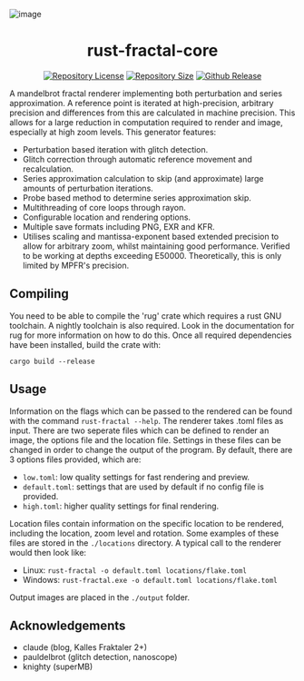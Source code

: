 ![image](render.png)

<h1 align="center">rust-fractal-core</h1>
<p align="center">
  <a href="https://github.com/rust-fractal/rust-fractal-core/blob/master/LICENSE"><img src="https://img.shields.io/github/license/rust-fractal/rust-fractal-core" alt="Repository License"></a>
  <a href="https://github.com/rust-fractal/rust-fractal-core/"><img src="https://img.shields.io/tokei/lines/github/rust-fractal/rust-fractal-core" alt="Repository Size"></a>
  <a href="https://github.com/rust-fractal/rust-fractal-core/releases"><img src="https://img.shields.io/github/downloads/rust-fractal/rust-fractal-core/total?style=flat" alt="Github Release"></a>
</p>

A mandelbrot fractal renderer implementing both perturbation and series approximation. A reference point is iterated at high-precision, arbitrary precision and differences from this are calculated in machine precision. This allows for a large reduction in computation required to render and image, especially at high zoom levels. This generator features:

- Perturbation based iteration with glitch detection.
- Glitch correction through automatic reference movement and recalculation.
- Series approximation calculation to skip (and approximate) large amounts of perturbation iterations.
- Probe based method to determine series approximation skip.
- Multithreading of core loops through rayon.
- Configurable location and rendering options.
- Multiple save formats including PNG, EXR and KFR.
- Utilises scaling and mantissa-exponent based extended precision to allow for arbitrary zoom, whilst maintaining good performance. Verified to be working at depths exceeding E50000. Theoretically, this is only limited by MPFR's precision.

## Compiling
You need to be able to compile the 'rug' crate which requires a rust GNU toolchain. A nightly toolchain is also required. Look in the documentation for rug for more information on how to do this. Once all required dependencies have been installed, build the crate with:

```cargo build --release```

## Usage
Information on the flags which can be passed to the rendered can be found with the command ```rust-fractal --help```. The renderer takes .toml files as input. There are two seperate files which can be defined to render an image, the options file and the location file. Settings in these files can be changed in order to change the output of the program. By default, there are 3 options files provided, which are:

- ```low.toml```: low quality settings for fast rendering and preview.
- ```default.toml```: settings that are used by default if no config file is provided.
- ```high.toml```: higher quality settings for final rendering.

Location files contain information on the specific location to be rendered, including the location, zoom level and rotation. Some examples of these files are stored in the ```./locations``` directory. A typical call to the renderer would then look like:

- Linux: ```rust-fractal -o default.toml locations/flake.toml```
- Windows: ```rust-fractal.exe -o default.toml locations/flake.toml```

Output images are placed in the ```./output``` folder.

## Acknowledgements
- claude (blog, Kalles Fraktaler 2+)
- pauldelbrot (glitch detection, nanoscope)
- knighty (superMB)



